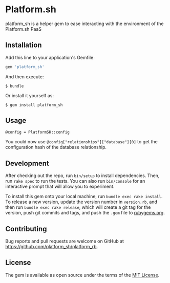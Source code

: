 # Platform.sh
platform_sh is a helper gem to ease interacting with the environment of the Platform.sh PaaS

## Installation

Add this line to your application's Gemfile:

```ruby
gem 'platform_sh'
```

And then execute:

    $ bundle

Or install it yourself as:

    $ gem install platform_sh

## Usage

    @config = PlatformSH::config

You could now use `@config["relationships"]["database"][0]` to get the configuration hash of the
database relationship.

## Development

After checking out the repo, run `bin/setup` to install dependencies. Then, run `rake spec` to run the tests. You can also run `bin/console` for an interactive prompt that will allow you to experiment.

To install this gem onto your local machine, run `bundle exec rake install`. To release a new version, update the version number in `version.rb`, and then run `bundle exec rake release`, which will create a git tag for the version, push git commits and tags, and push the `.gem` file to [rubygems.org](https://rubygems.org).

## Contributing

Bug reports and pull requests are welcome on GitHub at https://github.com/platform_sh/platform_rb.


## License

The gem is available as open source under the terms of the [MIT License](http://opensource.org/licenses/MIT).

